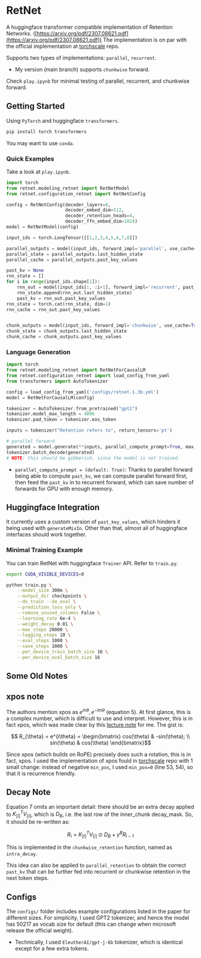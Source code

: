 # RetNet

A huggingface transformer compatible implementation of Retention Networks. ([https://arxiv.org/pdf/2307.08621.pdf](https://arxiv.org/pdf/2307.08621.pdf)) The implementation is on par with the official implementation at [torchscale](https://github.com/microsoft/torchscale) repo.

Supports two types of implementations: `parallel`, `recurrent`.

- My version (main branch) supports `chunkwise` forward.

Check `play.ipynb` for minimal testing of parallel, recurrent, and chunkwise forward.

## Getting Started

Using `PyTorch` and huggingface `transformers`.

```bash
pip install torch transformers
```

You may want to use `conda`.

### Quick Examples

Take a look at `play.ipynb`.

```python
import torch
from retnet.modeling_retnet import RetNetModel
from retnet.configuration_retnet import RetNetConfig

config = RetNetConfig(decoder_layers=8,
                      decoder_embed_dim=512,
                      decoder_retention_heads=4,
                      decoder_ffn_embed_dim=1024)
model = RetNetModel(config)

input_ids = torch.LongTensor([[1,2,3,4,5,6,7,8]])

parallel_outputs = model(input_ids, forward_impl='parallel', use_cache=True)
parallel_state = parallel_outputs.last_hidden_state
parallel_cache = parallel_outputs.past_key_values

past_kv = None
rnn_state = []
for i in range(input_ids.shape[1]):
    rnn_out = model(input_ids[:, :i+1], forward_impl='recurrent', past_key_values=past_kv, use_cache=True)
    rnn_state.append(rnn_out.last_hidden_state)
    past_kv = rnn_out.past_key_values
rnn_state = torch.cat(rnn_state, dim=1)
rnn_cache = rnn_out.past_key_values


chunk_outputs = model(input_ids, forward_impl='chunkwise', use_cache=True, recurrent_chunk_size=4)
chunk_state = chunk_outputs.last_hidden_state
chunk_cache = chunk_outputs.past_key_values

```

### Language Generation


```python
import torch
from retnet.modeling_retnet import RetNetForCausalLM
from retnet.configuration_retnet import load_config_from_yaml
from transformers import AutoTokenizer

config = load_config_from_yaml('configs/retnet-1.3b.yml')
model = RetNetForCausalLM(config)

tokenizer = AutoTokenizer.from_pretrained("gpt2")
tokenizer.model_max_length = 4096
tokenizer.pad_token = tokenizer.eos_token

inputs = tokenizer("Retention refers to", return_tensors='pt')

# parallel forward
generated = model.generate(**inputs, parallel_compute_prompt=True, max_new_tokens=20)
tokenizer.batch_decode(generated)
# NOTE: this should be gibberish, since the model is not trained.
```

- `parallel_compute_prompt = (default: True)`: Thanks to parallel forward being able
  to compute `past_kv`, we can compute parallel forward first, then feed the `past_kv`
  in to recurrent forward, which can save number of forwards for GPU with enough memory.

## Huggingface Integration

It currently uses a custom version of `past_key_values`, which hinders it being used with
`generateMixIn`. Other than that, almost all of huggingface interfaces should work together.

### Minimal Training Example

You can train RetNet with huggingface `Trainer` API. Refer to `train.py`.

```bash
export CUDA_VISIBLE_DEVICES=0

python train.py \
    --model_size 300m \
    --output_dir checkpoints \
    --do_train --do_eval \
    --prediction_loss_only \
    --remove_unused_columns False \
    --learning_rate 6e-4 \
    --weight_decay 0.01 \
    --max_steps 20000 \
    --logging_steps 10 \
    --eval_steps 1000 \
    --save_steps 1000 \
    --per_device_train_batch_size 16 \
    --per_device_eval_batch_size 16

```
## Some Old Notes

## xpos note

The authors mention xpos as $e^{in\theta}, e^{-im\theta}$ (equation 5). At first glance, this is
a complex number, which is difficult to use and interpret. However, this is in fact xpos,
which was made clear by this [lecture note](https://banica.u-cergy.fr/pdf/la3.pdf) for me.
The gist is:

$$ R_{\theta} = e^{i\theta} = \begin{bmatrix} cos(\theta) & -sin(\theta); \\ sin(\theta) & cos(\theta) \end{bmatrix}$$

Since xpos (which builds on RoPE) precisely does such a rotation, this is in fact, xpos.
I used the implementation of xpos fould in [torchscale](https://github.com/microsoft/torchscale)
repo with 1 small change:
instead of negative `min_pos`, I used `min_pos=0` (line 53, 54), so that it is
recurrence friendly.

## Decay Note

Equation 7 omits an important detail: there should be an extra decay applied to
$K^T_{[i]}V_{[i]}$, which is $D_{B}$, i.e. the last row of the inner_chunk decay_mask.
So, it should be re-written as:

$$R_i = K^T_{[i]}V_{[i]} \odot D_{B} + \gamma ^B R_{i-1}$$

This is implemented in the `chunkwise_retention` function, named as `intra_decay`.

This idea can also be applied to `parallel_retention` to obtain the correct `past_kv` that can be
further fed into recurrent or chunkwise retention in the next token steps.

## Configs

The `configs/` folder includes example configurations listed in the paper for
different sizes. For simplicity, I used GPT2 tokenizer, and hence the model
has 50217 as vocab size for default (this can change when microsoft release the official
weight).

- Technically, I used `EleutherAI/gpt-j-6b` tokenizer, which is identical except for
  a few extra tokens.